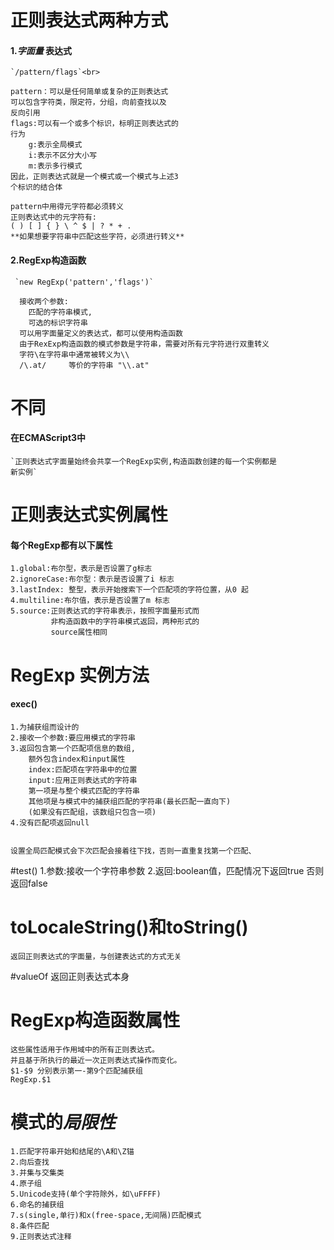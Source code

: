 # 正则表达式两种方式<br>
#### 1.*字面量* 表达式<br>
    `/pattern/flags`<br>
    
    pattern：可以是任何简单或复杂的正则表达式
    可以包含字符类，限定符，分组，向前查找以及
    反向引用
    flags:可以有一个或多个标识，标明正则表达式的
    行为 
        g:表示全局模式
        i:表示不区分大小写
        m:表示多行模式
    因此，正则表达式就是一个模式或一个模式与上述3
    个标识的结合体
    
    pattern中用得元字符都必须转义
    正则表达式中的元字符有:
    ( ) [ ] { } \ ^ $ | ? * + .
    **如果想要字符串中匹配这些字符，必须进行转义**
    
#### 2.**RegExp**构造函数<br>
     `new RegExp('pattern','flags')`
      
      接收两个参数:
        匹配的字符串模式,
        可选的标识字符串
      可以用字面量定义的表达式，都可以使用构造函数
      由于RexExp构造函数的模式参数是字符串，需要对所有元字符进行双重转义
      字符\在字符串中通常被转义为\\
      /\.at/     等价的字符串 "\\.at"
      
 # 不同
 #### 在ECMAScript3中
    `正则表达式字面量始终会共享一个RegExp实例,构造函数创建的每一个实例都是
    新实例` 
 # 正则表达式实例属性
 #### 每个RegExp都有以下属性
    1.global:布尔型，表示是否设置了g标志
    2.ignoreCase:布尔型：表示是否设置了i 标志
    3.lastIndex: 整型，表示开始搜索下一个匹配项的字符位置，从0 起
    4.multiline:布尔值，表示是否设置了m 标志
    5.source:正则表达式的字符串表示，按照字面量形式而
             非构造函数中的字符串模式返回，两种形式的
             source属性相同
 # RegExp 实例方法
 #### exec()
  
    1.为捕获组而设计的
    2.接收一个参数:要应用模式的字符串
    3.返回包含第一个匹配项信息的数组,
        额外包含index和input属性
        index:匹配项在字符串中的位置
        input:应用正则表达式的字符串
        第一项是与整个模式匹配的字符串
        其他项是与模式中的捕获组匹配的字符串(最长匹配一直向下)
        (如果没有匹配组，该数组只包含一项)
    4.没有匹配项返回null
    
    
    设置全局匹配模式会下次匹配会接着往下找，否则一直重复找第一个匹配、
 #test()
    1.参数:接收一个字符串参数
    2.返回:boolean值，匹配情况下返回true 否则返回false
 # toLocaleString()和toString()
    返回正则表达式的字面量，与创建表达式的方式无关
 #valueOf 
    返回正则表达式本身
 # RegExp构造函数属性
    这些属性适用于作用域中的所有正则表达式。
    并且基于所执行的最近一次正则表达式操作而变化。
    $1-$9 分别表示第一-第9个匹配捕获组
    RegExp.$1
 # 模式的*局限性*
    1.匹配字符串开始和结尾的\A和\Z锚
    2.向后查找
    3.并集与交集类
    4.原子组
    5.Unicode支持(单个字符除外，如\uFFFF)
    6.命名的捕获组
    7.s(single,单行)和x(free-space,无间隔)匹配模式
    8.条件匹配
    9.正则表达式注释
    